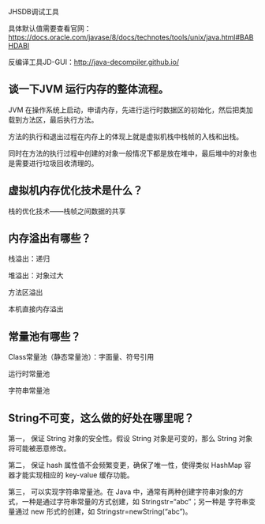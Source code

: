 JHSDB调试工具

具体默认值需要查看官网：https://docs.oracle.com/javase/8/docs/technotes/tools/unix/java.html#BABHDABI

 反编译工具JD-GUI：http://java-decompiler.github.io/

##  谈一下JVM 运行内存的整体流程。

JVM 在操作系统上启动，申请内存，先进行运行时数据区的初始化，然后把类加载到方法区，最后执行方法。 

方法的执行和退出过程在内存上的体现上就是虚拟机栈中栈帧的入栈和出栈。

同时在方法的执行过程中创建的对象一般情况下都是放在堆中，最后堆中的对象也是需要进行垃圾回收清理的。

## 虚拟机内存优化技术是什么？

栈的优化技术——栈帧之间数据的共享

## 内存溢出有哪些？

栈溢出：递归

堆溢出：对象过大

方法区溢出

本机直接内存溢出

## 常量池有哪些？

Class常量池（静态常量池）：字面量、符号引用

运行时常量池

字符串常量池

## String不可变，这么做的好处在哪里呢？

第一， 保证 String 对象的安全性。假设 String 对象是可变的，那么 String 对象将可能被恶意修改。 

第二， 保证 hash 属性值不会频繁变更，确保了唯一性，使得类似 HashMap 容器才能实现相应的 key-value 缓存功能。

 第三， 可以实现字符串常量池。在 Java 中，通常有两种创建字符串对象的方式，一种是通过字符串常量的方式创建，如 Stringstr=“abc”；另一种是 字符串变量通过 new 形式的创建，如 Stringstr=newString(“abc”)。

